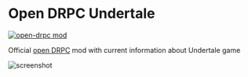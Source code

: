 # Open DRPC Undertale

[![open-drpc mod](https://img.shields.io/badge/OPEN%20DRPC-MOD-blue?style=for-the-badge&logo=discord&logoColor=white)](https://github.com/mbutsk/open-drpc)

Official [open DRPC](https://github.com/mbutsk/open-drpc) mod with current information about Undertale game

![screenshot](https://github.com/user-attachments/assets/8843c791-b974-49ce-bd72-e82bab95a438)
